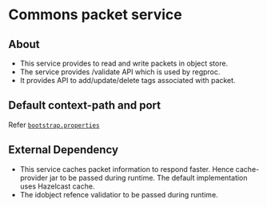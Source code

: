 # Commons packet service

## About
* This service provides to read and write packets in object store.
* The service provides /validate API which is used by regproc.
* It provides API to add/update/delete tags associated with packet.

## Default context-path and port
Refer [`bootstrap.properties`](src/main/resources/bootstrap.properties)

## External Dependency
* This service caches packet information to respond faster. Hence cache-provider jar to be passed during runtime. The default implementation uses Hazelcast cache.
* The idobject refence validatior to be passed during runtime.